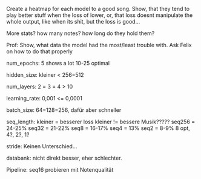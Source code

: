 Create a heatmap for each model to a good song.
Show, that they tend to play better stuff when the loss of lower, or, that loss doesnt manipulate the whole output,
like when its shit, but the loss is good...

More stats?
how many notes? how long do they hold them?

Prof: Show, what data the model had the most/least trouble with.
Ask Felix on how to do that properly


num_epochs:
5 shows a lot
10-25 optimal

hidden_size:
kleiner < 256=512

num_layers:
2 = 3 = 4 > 10

learning_rate:
0,001 <= 0,0001

batch_size:
64=128=256, dafür aber schneller

seq_length:
kleiner = besserer loss
kleiner != bessere Musik?????
seq256 = 24-25%
seq32 = 21-22%
seq8 = 16-17%
seq4 = 13%
seq2 = 8-9%
8 opt, 4?, 2?, 1?

stride:
Keinen Unterschied...

databank:
nicht direkt besser, eher schlechter.



Pipeline:
seq16 probieren mit Notenqualität
